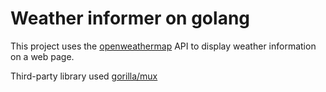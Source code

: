 Weather informer on golang
==========================
This project uses the [openweathermap](http://openweathermap.org "Current weather and forecasts in your city") API to display weather information on a web page.

Third-party library used [gorilla/mux](http://github.com/gorilla/mux "github.com/gorilla/mux")
